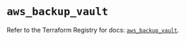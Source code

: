 # `aws_backup_vault`

Refer to the Terraform Registry for docs: [`aws_backup_vault`](https://registry.terraform.io/providers/hashicorp/aws/6.16.0/docs/resources/backup_vault).
